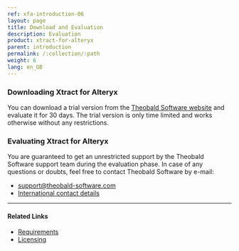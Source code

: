 ```yaml
---
ref: xfa-introduction-06
layout: page
title: Download and Evaluation
description: Evaluation
product: xtract-for-alteryx
parent: introduction
permalink: /:collection/:path
weight: 6
lang: en_GB
---
```


### Downloading Xtract for Alteryx

You can download a trial version from the [Theobald Software website](https://theobald-software.com/en/download-trial/) and evaluate it for 30 days.
The trial version is only time limited and works otherwise without any restrictions.

### Evaluating Xtract for Alteryx
You are guaranteed to get an unrestricted support by the Theobald Software support team during the evaluation phase.
In case of any questions or doubts, feel free to contact Theobald Software by e-mail: <br>
- [support@theobald-software.com](mailto:support@theobald-software.com)
- [International contact details](https://theobald-software.com/en/contact/)

****
#### Related Links
- [Requirements](./requirements)
- [Licensing](./licensing)
